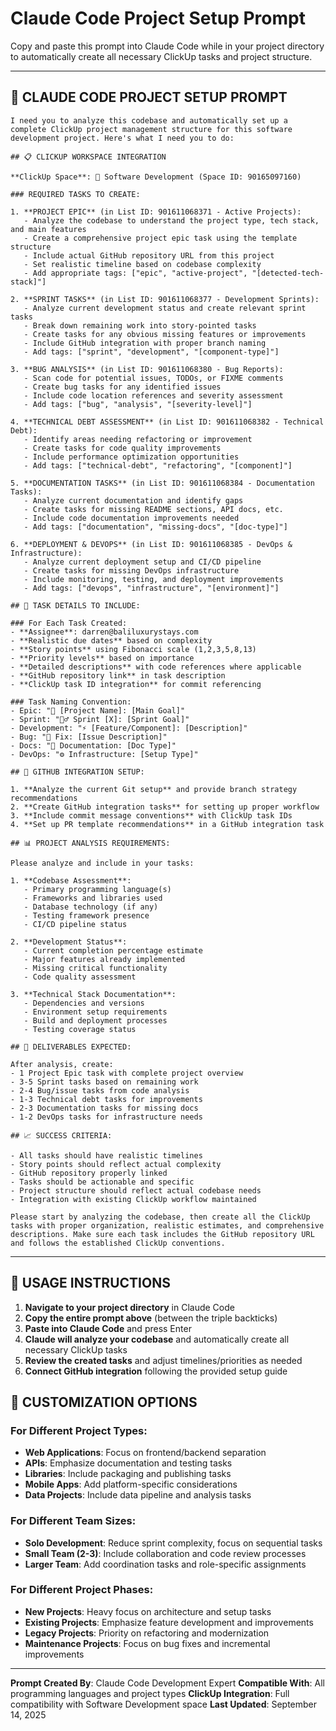 # Claude Code Project Setup Prompt

Copy and paste this prompt into Claude Code while in your project directory to automatically create all necessary ClickUp tasks and project structure.

---

## 🚀 CLAUDE CODE PROJECT SETUP PROMPT

```
I need you to analyze this codebase and automatically set up a complete ClickUp project management structure for this software development project. Here's what I need you to do:

## 📋 CLICKUP WORKSPACE INTEGRATION

**ClickUp Space**: 🚀 Software Development (Space ID: 90165097160)

### REQUIRED TASKS TO CREATE:

1. **PROJECT EPIC** (in List ID: 901611068371 - Active Projects):
   - Analyze the codebase to understand the project type, tech stack, and main features
   - Create a comprehensive project epic task using the template structure
   - Include actual GitHub repository URL from this project
   - Set realistic timeline based on codebase complexity
   - Add appropriate tags: ["epic", "active-project", "[detected-tech-stack]"]

2. **SPRINT TASKS** (in List ID: 901611068377 - Development Sprints):
   - Analyze current development status and create relevant sprint tasks
   - Break down remaining work into story-pointed tasks
   - Create tasks for any obvious missing features or improvements
   - Include GitHub integration with proper branch naming
   - Add tags: ["sprint", "development", "[component-type]"]

3. **BUG ANALYSIS** (in List ID: 901611068380 - Bug Reports):
   - Scan code for potential issues, TODOs, or FIXME comments
   - Create bug tasks for any identified issues
   - Include code location references and severity assessment
   - Add tags: ["bug", "analysis", "[severity-level]"]

4. **TECHNICAL DEBT ASSESSMENT** (in List ID: 901611068382 - Technical Debt):
   - Identify areas needing refactoring or improvement
   - Create tasks for code quality improvements
   - Include performance optimization opportunities
   - Add tags: ["technical-debt", "refactoring", "[component]"]

5. **DOCUMENTATION TASKS** (in List ID: 901611068384 - Documentation Tasks):
   - Analyze current documentation and identify gaps
   - Create tasks for missing README sections, API docs, etc.
   - Include code documentation improvements needed
   - Add tags: ["documentation", "missing-docs", "[doc-type]"]

6. **DEPLOYMENT & DEVOPS** (in List ID: 901611068385 - DevOps & Infrastructure):
   - Analyze current deployment setup and CI/CD pipeline
   - Create tasks for missing DevOps infrastructure
   - Include monitoring, testing, and deployment improvements
   - Add tags: ["devops", "infrastructure", "[environment]"]

## 🔧 TASK DETAILS TO INCLUDE:

### For Each Task Created:
- **Assignee**: darren@baliluxurystays.com
- **Realistic due dates** based on complexity
- **Story points** using Fibonacci scale (1,2,3,5,8,13)
- **Priority levels** based on importance
- **Detailed descriptions** with code references where applicable
- **GitHub repository link** in task description
- **ClickUp task ID integration** for commit referencing

### Task Naming Convention:
- Epic: "🎯 [Project Name]: [Main Goal]"
- Sprint: "🏃‍♂️ Sprint [X]: [Sprint Goal]"
- Development: "⚡ [Feature/Component]: [Description]"
- Bug: "🐛 Fix: [Issue Description]"
- Docs: "📖 Documentation: [Doc Type]"
- DevOps: "⚙️ Infrastructure: [Setup Type]"

## 🔗 GITHUB INTEGRATION SETUP:

1. **Analyze the current Git setup** and provide branch strategy recommendations
2. **Create GitHub integration tasks** for setting up proper workflow
3. **Include commit message conventions** with ClickUp task IDs
4. **Set up PR template recommendations** in a GitHub integration task

## 📊 PROJECT ANALYSIS REQUIREMENTS:

Please analyze and include in your tasks:

1. **Codebase Assessment**:
   - Primary programming language(s)
   - Frameworks and libraries used
   - Database technology (if any)
   - Testing framework presence
   - CI/CD pipeline status

2. **Development Status**:
   - Current completion percentage estimate
   - Major features already implemented
   - Missing critical functionality
   - Code quality assessment

3. **Technical Stack Documentation**:
   - Dependencies and versions
   - Environment setup requirements
   - Build and deployment processes
   - Testing coverage status

## 🎯 DELIVERABLES EXPECTED:

After analysis, create:
- 1 Project Epic task with complete project overview
- 3-5 Sprint tasks based on remaining work
- 2-4 Bug/issue tasks from code analysis
- 1-3 Technical debt tasks for improvements
- 2-3 Documentation tasks for missing docs
- 1-2 DevOps tasks for infrastructure needs

## 📈 SUCCESS CRITERIA:

- All tasks should have realistic timelines
- Story points should reflect actual complexity
- GitHub repository properly linked
- Tasks should be actionable and specific
- Project structure should reflect actual codebase needs
- Integration with existing ClickUp workflow maintained

Please start by analyzing the codebase, then create all the ClickUp tasks with proper organization, realistic estimates, and comprehensive descriptions. Make sure each task includes the GitHub repository URL and follows the established ClickUp conventions.
```

---

## 📝 USAGE INSTRUCTIONS

1. **Navigate to your project directory** in Claude Code
2. **Copy the entire prompt above** (between the triple backticks)
3. **Paste into Claude Code** and press Enter
4. **Claude will analyze your codebase** and automatically create all necessary ClickUp tasks
5. **Review the created tasks** and adjust timelines/priorities as needed
6. **Connect GitHub integration** following the provided setup guide

## 🔧 CUSTOMIZATION OPTIONS

### For Different Project Types:
- **Web Applications**: Focus on frontend/backend separation
- **APIs**: Emphasize documentation and testing tasks
- **Libraries**: Include packaging and publishing tasks
- **Mobile Apps**: Add platform-specific considerations
- **Data Projects**: Include data pipeline and analysis tasks

### For Different Team Sizes:
- **Solo Development**: Reduce sprint complexity, focus on sequential tasks
- **Small Team (2-3)**: Include collaboration and code review processes
- **Larger Team**: Add coordination tasks and role-specific assignments

### For Different Project Phases:
- **New Projects**: Heavy focus on architecture and setup tasks
- **Existing Projects**: Emphasize feature development and improvements
- **Legacy Projects**: Priority on refactoring and modernization
- **Maintenance Projects**: Focus on bug fixes and incremental improvements

---

**Prompt Created By**: Claude Code Development Expert
**Compatible With**: All programming languages and project types
**ClickUp Integration**: Full compatibility with Software Development space
**Last Updated**: September 14, 2025